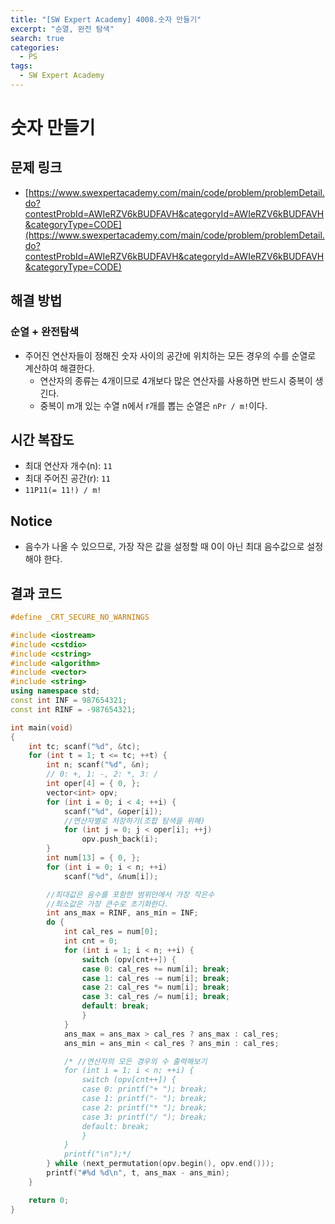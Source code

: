 ```yaml
---
title: "[SW Expert Academy] 4008.숫자 만들기"
excerpt: "순열, 완전 탐색"
search: true
categories:
  - PS
tags:
  - SW Expert Academy
---
```


# 숫자 만들기

## 문제 링크
- [https://www.swexpertacademy.com/main/code/problem/problemDetail.do?contestProbId=AWIeRZV6kBUDFAVH&categoryId=AWIeRZV6kBUDFAVH&categoryType=CODE](https://www.swexpertacademy.com/main/code/problem/problemDetail.do?contestProbId=AWIeRZV6kBUDFAVH&categoryId=AWIeRZV6kBUDFAVH&categoryType=CODE)

## 해결 방법
### 순열 + 완전탐색
- 주어진 연산자들이 정해진 숫자 사이의 공간에 위치하는 모든 경우의 수를 순열로 계산하여 해결한다.
  - 연산자의 종류는 4개이므로 4개보다 많은 연산자를 사용하면 반드시 중복이 생긴다.
  - 중복이 m개 있는 수열 n에서 r개를 뽑는 순열은 ```nPr / m!```이다.

## 시간 복잡도
- 최대 연산자 개수(n): ```11```
- 최대 주어진 공간(r): ```11```
- ```11P11(= 11!) / m!```

## Notice
- 음수가 나올 수 있으므로, 가장 작은 값을 설정할 때 0이 아닌 최대 음수값으로 설정해야 한다.

## 결과 코드

```cpp
#define _CRT_SECURE_NO_WARNINGS

#include <iostream>
#include <cstdio>
#include <cstring>
#include <algorithm>
#include <vector>
#include <string>
using namespace std;
const int INF = 987654321;
const int RINF = -987654321;

int main(void)
{
	int tc; scanf("%d", &tc);
	for (int t = 1; t <= tc; ++t) {
		int n; scanf("%d", &n);
		// 0: +, 1: -, 2: *, 3: /
		int oper[4] = { 0, };
		vector<int> opv;
		for (int i = 0; i < 4; ++i) {
			scanf("%d", &oper[i]);
			//연산자별로 저장하기(조합 탐색을 위해)
			for (int j = 0; j < oper[i]; ++j)
				opv.push_back(i);
		}
		int num[13] = { 0, };
		for (int i = 0; i < n; ++i)
			scanf("%d", &num[i]);

		//최대값은 음수를 포함한 범위안에서 가장 작은수
		//최소값은 가장 큰수로 초기화한다.
		int ans_max = RINF, ans_min = INF;
		do {
			int cal_res = num[0];
			int cnt = 0;
			for (int i = 1; i < n; ++i) {
				switch (opv[cnt++]) {
				case 0: cal_res += num[i]; break;
				case 1: cal_res -= num[i]; break;
				case 2: cal_res *= num[i]; break;
				case 3: cal_res /= num[i]; break;
				default: break;
				}
			}
			ans_max = ans_max > cal_res ? ans_max : cal_res;
			ans_min = ans_min < cal_res ? ans_min : cal_res;

			/* //연산자의 모든 경우의 수 출력해보기
			for (int i = 1; i < n; ++i) {
				switch (opv[cnt++]) {
				case 0: printf("+ "); break;
				case 1: printf("- "); break;
				case 2: printf("* "); break;
				case 3: printf("/ "); break;
				default: break;
				}
			}
			printf("\n");*/
		} while (next_permutation(opv.begin(), opv.end()));
		printf("#%d %d\n", t, ans_max - ans_min);
	}

	return 0;
}
```
